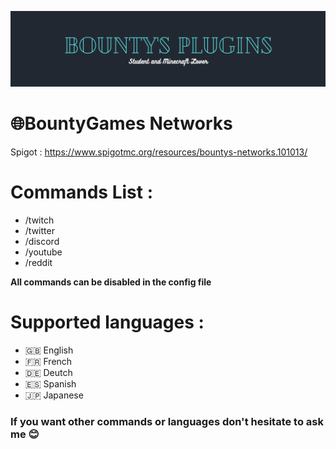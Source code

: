 ![Plugins_Banner](https://github.com/BountyGames/BountyGames/blob/main/assets/plugins_banner.png)

# 🌐BountyGames Networks
Spigot : https://www.spigotmc.org/resources/bountys-networks.101013/
 
# Commands List :

- /twitch
- /twitter
- /discord
- /youtube
- /reddit

**All commands can be disabled in the config file**

# Supported languages :

- 🇬🇧 English
- 🇫🇷 French
- 🇩🇪 Deutch
- 🇪🇸 Spanish
- 🇯🇵 Japanese

### If you want other commands or languages don't hesitate to ask me 😊
